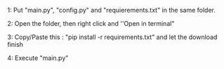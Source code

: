 1: Put "main.py", "config.py" and "requierements.txt" in the same folder.

2: Open the folder, then right click and ''Open in terminal"

3: Copy/Paste this : "pip install -r requirements.txt" and let the download finish

4: Execute "main.py"
